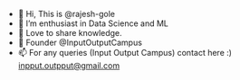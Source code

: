 - 👋 Hi, This is @rajesh-gole
- 👀 I’m enthusiast in Data Science and ML
- 💞️ Love to share knowledge.
- 🌱 Founder @InputOutputCampus 
- 📫 For any queries (Input Output Campus) contact here :) inpput.outpput@gmail.com

<!---
rajesh-gole/rajesh-gole is a ✨ special ✨ repository .
--->
